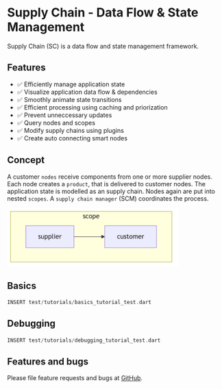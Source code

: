 # Supply Chain - Data Flow & State Management

Supply Chain (SC) is a data flow and state management framework.

## Features

- ✅ Efficiently manage application state
- ✅ Visualize application data flow & dependencies
- ✅ Smoothly animate state transitions
- ✅ Efficient processing using caching and priorization
- ✅ Prevent unneccessary updates
- ✅ Query nodes and scopes
- ✅ Modify supply chains using plugins
- ✅ Create auto connecting smart nodes

## Concept

A customer `nodes` receive components from one or more supplier nodes. Each node
creates a `product`, that is delivered to customer nodes. The application state
is modelled as an supply chain. Nodes again are put into nested `scopes`. A
`supply chain manager` (SCM) coordinates the process.

<img src="test/goldens/tutorials/basics_tutorial/basic_01.png"
     alt="Simple Supply Chain"
     width="400" />

## Basics

```dart
INSERT test/tutorials/basics_tutorial_test.dart
```

## Debugging

```dart
INSERT test/tutorials/debugging_tutorial_test.dart
```

## Features and bugs

Please file feature requests and bugs at [GitHub](https://github.com/ggsuite/supply_chain).
